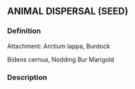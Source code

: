 ## ANIMAL DISPERSAL (SEED)
### Definition
Attachment:
  Arctium lappa, Burdock

  Bidens cernua, Nodding Bur Marigold



### Description

